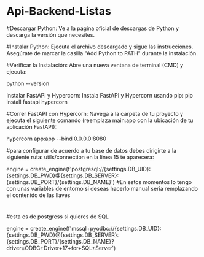 # Api-Backend-Listas

#Descargar Python: Ve a la página oficial de descargas de Python y descarga la versión que necesites.

#Instalar Python: Ejecuta el archivo descargado y sigue las instrucciones. Asegúrate de marcar la casilla "Add Python to PATH" durante la instalación.

#Verificar la Instalación: Abre una nueva ventana de terminal (CMD) y ejecuta:

python --version

Instalar FastAPI y Hypercorn: Instala FastAPI y Hypercorn usando pip:
pip install fastapi hypercorn

#Correr FastAPI con Hypercorn: Navega a la carpeta de tu proyecto y ejecuta el siguiente comando (reemplaza main:app con la ubicación de tu aplicación FastAPI):

hypercorn app:app --bind 0.0.0.0:8080

#para configurar de acuerdo a tu base de datos debes dirigirte a la siguiente ruta: utils/connection en la linea 15 te aparecera:

 engine = create_engine(f'postgresql://{settings.DB_UID}:{settings.DB_PWD}@{settings.DB_SERVER}:{settings.DB_PORT}/{settings.DB_NAME}')
#En estos momentos lo tengo con unas variables de entorno si deseas hacerlo manual seria remplazando el contenido de las llaves
#
#esta es de postgress si quieres de SQL 

engine = create_engine(f'mssql+pyodbc://{settings.DB_UID}:{settings.DB_PWD}@{settings.DB_SERVER}:{settings.DB_PORT}/{settings.DB_NAME}?driver=ODBC+Driver+17+for+SQL+Server')

